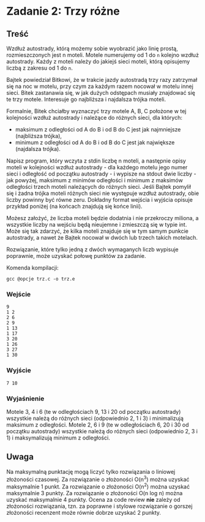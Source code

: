 # Zadanie 2: Trzy różne

## Treść

Wzdłuż autostrady, którą możemy sobie wyobrazić jako linię prostą, rozmieszczonych jest n moteli. Motele numerujemy od 1 do `n` kolejno wzdłuż autostrady. Każdy z moteli należy do jakiejś sieci moteli, którą opisujemy liczbą z zakresu od 1 do `n`.

Bajtek powiedział Bitkowi, że w trakcie jazdy autostradą trzy razy zatrzymał się na noc w motelu, przy czym za każdym razem nocował w motelu innej sieci. Bitek zastanawia się, w jak dużych odstępach musiały znajdować się te trzy motele. Interesuje go najbliższa i najdalsza trójka moteli.

Formalnie, Bitek chciałby wyznaczyć trzy motele A, B, C położone w tej kolejności wzdłuż autostrady i należące do różnych sieci, dla których:

- maksimum z odległości od A do B i od B do C jest jak najmniejsze (najbliższa trójka),
- minimum z odległości od A do B i od B do C jest jak największe (najdalsza trójka).
  
Napisz program, który wczyta z stdin liczbę n moteli, a następnie opisy moteli w kolejności wzdłuż autostrady - dla każdego motelu jego numer sieci i odległość od początku autostrady - i wypisze na stdout dwie liczby - jak powyżej, maksimum z minimów odległości i minimum z maksimów odległości trzech moteli należących do różnych sieci. Jeśli Bajtek pomylił się i żadna trójka moteli różnych sieci nie występuje wzdłuż autostrady, obie liczby powinny być równe zeru. Dokładny format wejścia i wyjścia opisuje przykład poniżej (na końcach znajdują się końce linii).

Możesz założyć, że liczba moteli będzie dodatnia i nie przekroczy miliona, a wszystkie liczby na wejściu będą nieujemne i zmieszczą się w typie int. Może się tak zdarzyć, że kilka moteli znajduje się w tym samym punkcie autostrady, a nawet że Bajtek nocował w dwóch lub trzech takich motelach.

Rozwiązanie, które tylko jedną z dwóch wymaganych liczb wypisuje poprawnie, może uzyskać połowę punktów za zadanie.

Komenda kompilacji:

`gcc @opcje trz.c -o trz.e`

### Wejście

```
9
1 2
2 6
2 9
1 13
1 17
3 20
1 26
3 27
1 30
```

### Wyjście

```
7 10
```

### Wyjaśnienie

Motele 3, 4 i 6 (te w odległościach 9, 13 i 20 od początku autostrady) wszystkie należą do różnych sieci (odpowiednio 2, 1 i 3) i minimalizują maksimum z odległości. Motele 2, 6 i 9 (te w odległościach 6, 20 i 30 od początku autostrady) wszystkie należą do różnych sieci (odpowiednio 2, 3 i 1) i maksymalizują minimum z odległości.

## Uwaga
Na maksymalną punktację mogą liczyć tylko rozwiązania o liniowej złożoności czasowej. Za rozwiązanie o złożoności O(n<sup>3</sup>) można uzyskać maksymalnie 1 punkt. Za rozwiązanie o złożoności O(n<sup>2</sup>) można uzyskać maksymalnie 3 punkty. Za rozwiązanie o złożoności O(n log n) można uzyskać maksymalnie 4 punkty. Ocena za code review **nie** zależy od złożoności rozwiązania, tzn. za poprawne i stylowe rozwiązanie o gorszej złożoności recenzent może równie dobrze uzyskać 2 punkty.